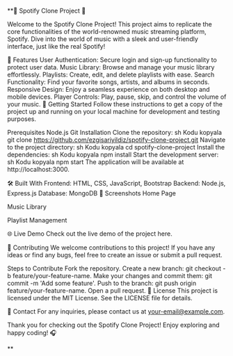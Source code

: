 **🎵 Spotify Clone Project 🎵

Welcome to the Spotify Clone Project! This project aims to replicate the core functionalities of the world-renowned music streaming platform, Spotify. Dive into the world of music with a sleek and user-friendly interface, just like the real Spotify!

🌟 Features
User Authentication: Secure login and sign-up functionality to protect user data.
Music Library: Browse and manage your music library effortlessly.
Playlists: Create, edit, and delete playlists with ease.
Search Functionality: Find your favorite songs, artists, and albums in seconds.
Responsive Design: Enjoy a seamless experience on both desktop and mobile devices.
Player Controls: Play, pause, skip, and control the volume of your music.
🚀 Getting Started
Follow these instructions to get a copy of the project up and running on your local machine for development and testing purposes.

Prerequisites
Node.js
Git
Installation
Clone the repository:
sh
Kodu kopyala
git clone https://github.com/ezgisariyildiz/spotify-clone-project.git
Navigate to the project directory:
sh
Kodu kopyala
cd spotify-clone-project
Install the dependencies:
sh
Kodu kopyala
npm install
Start the development server:
sh
Kodu kopyala
npm start
The application will be available at http://localhost:3000.

🛠️ Built With
Frontend: HTML, CSS, JavaScript, Bootstrap
Backend: Node.js, Express.js
Database: MongoDB
📸 Screenshots
Home Page

Music Library

Playlist Management

🌐 Live Demo
Check out the live demo of the project here.

🤝 Contributing
We welcome contributions to this project! If you have any ideas or find any bugs, feel free to create an issue or submit a pull request.

Steps to Contribute
Fork the repository.
Create a new branch: git checkout -b feature/your-feature-name.
Make your changes and commit them: git commit -m 'Add some feature'.
Push to the branch: git push origin feature/your-feature-name.
Open a pull request.
📄 License
This project is licensed under the MIT License. See the LICENSE file for details.

💬 Contact
For any inquiries, please contact us at your-email@example.com.

Thank you for checking out the Spotify Clone Project! Enjoy exploring and happy coding! 🎧

**
